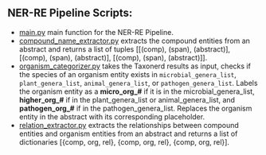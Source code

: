 ## NER-RE Pipeline Scripts:

- [main.py](main.py) main function for the NER-RE Pipeline.
- [compound_name_extractor.py](compound_name_extractor.py) extracts the compound entities from an abstract and returns a list of tuples [[(comp), (span), (abstract)], [(comp), (span), (abstract)], [(comp), (span), (abstract)]].
- [organism_categorizer.py](organism_categorizer.py) takes the Taxonerd results as input, checks if the species of an organism entity exists in `microbial_genera_list`, `plant_genera_list`, `animal_genera_list`, or `pathogen_genera_list`. Labels the organism entity as a **micro_org_#** if it is in the microbial_genera_list, **higher_org_#** if in the plant_genera_list or animal_genera_list, and **pathogen_org_#** if in the pathogen_genera_list. Replaces the organism entity in the abstract with its corresponding placeholder.
- [relation_extractor.py](relation_extractor.py) extracts the relationships between compound entities and organism entities from an abstract and returns a list of dictionaries [{comp, org, rel}, {comp, org, rel}, {comp, org, rel}].